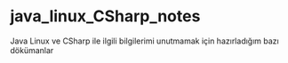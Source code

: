 # java_linux_CSharp_notes
Java Linux ve CSharp ile ilgili bilgilerimi unutmamak için hazırladığım bazı dökümanlar
